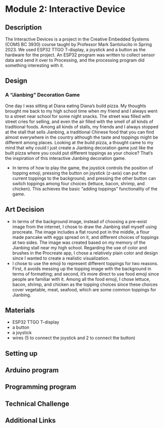 # Module 2: Interactive Device
## Description
The Interactive Devices is a project in the Creative Embedded Systems (COMS BC 3930) course taught by Professor Mark Santolucito in Spring 2023. We used ESP32 TTGO T-display, a joystick and a button as the hardware for the project. An ESP32 program was written to collect sensor data and send it over to Processing, and the processing program did something interesting with it.

## Design 
### A “Jianbing” Decoration Game

One day I was sitting at Diana eating Diana’s build pizza. My thoughts brought me back to my high school time when my friend and I always went to a street near school for some night snacks. The street was filled with street cries for selling, and even the air filled with the smell of all kinds of traditional foods. Among all kinds of stalls, my friends and I always stopped at the stall that sells Jianbing, a traditional Chinese food that you can find almost everywhere in the country although the taste and toppings might be different among places. Looking at the build pizza, a thought came to my mind that why could I just create a Jianbing decoration game just like the built pizza where you could put different toppings as your choice? That’s the inspiration of this interactive Jianbing decoration game. 

- In terms of how to play the game, the joystick controls the position of topping emoji, pressing the button on joystick (z-axis) can put the current toppings to the background, and pressing the other button can switch toppings among four choices (lettuce, bacon, shrimp, and chicken). This achieves the basic “adding toppings” functionality of the game.

## Art Decision
- In terms of the background image, instead of choosing a pre-exist image from the internet, I chose to draw the Jianbing stall myself using procreate. The image includes a flat round pot in the middle, a flour made pancake with eggs spread on it, and different choices of toppings at two sides. The image was created based on my memory of the Jianbing stall near my high school. Regarding the use of color and brushes in the Procreate app, I chose a relatively plain color and design since I wanted to create a realistic visualization.
- I chose to use the emoji to represent different toppings for two reasons. First, it avoids messing up the topping image with the background in terms of formatting; and second, it’s more direct to use food emoji since people are familiar with it. Among all the food emoji, I chose lettuce, bacon, shrimp, and chicken as the topping choices since these choices cover vegetable, meat, seafood, which are some common toppings for Jianbing. 

## Materials
- ESP32 TTGO T-display 
- a button
- a joystick 
- wires (5 to connect the joystick and 2 to connect the button)

## Setting up

## Arduino program 

## Programming program 

## Technical Challenge 

## Additional Links
